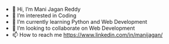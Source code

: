 - 👋 Hi, I’m Mani Jagan Reddy
- 👀 I’m interested in Coding
- 🌱 I’m currently learning Python and Web Development
- 💞️ I’m looking to collaborate on Web Development
- 📫 How to reach me https://www.linkedin.com/in/manijagan/



